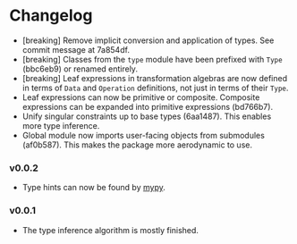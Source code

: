 # Changelog

-   [breaking] Remove implicit conversion and application of types. See commit 
    message at 7a854df.
-   [breaking] Classes from the `type` module have been prefixed with `Type` 
    (bbc6eb9) or renamed entirely.
-   [breaking] Leaf expressions in transformation algebras are now defined in 
    terms of `Data` and `Operation` definitions, not just in terms of their 
    `Type`.
-   Leaf expressions can now be primitive or composite. Composite expressions 
    can be expanded into primitive expressions (bd766b7).
-   Unify singular constraints up to base types (6aa1487). This enables more 
    type inference.
-   Global module now imports user-facing objects from submodules (af0b587). 
    This makes the package more aerodynamic to use.

### v0.0.2

-   Type hints can now be found by [mypy](https://mypy.readthedocs.io/).

### v0.0.1

-   The type inference algorithm is mostly finished.
